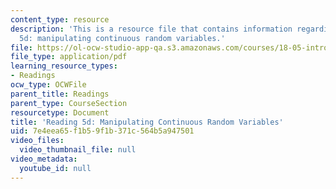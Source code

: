 ```yaml
---
content_type: resource
description: 'This is a resource file that contains information regarding reading
  5d: manipulating continuous random variables.'
file: https://ol-ocw-studio-app-qa.s3.amazonaws.com/courses/18-05-introduction-to-probability-and-statistics-spring-2014/7e4eea65f1b59f1b371c564b5a947501_MIT18_05S14_Reading5d.pdf
file_type: application/pdf
learning_resource_types:
- Readings
ocw_type: OCWFile
parent_title: Readings
parent_type: CourseSection
resourcetype: Document
title: 'Reading 5d: Manipulating Continuous Random Variables'
uid: 7e4eea65-f1b5-9f1b-371c-564b5a947501
video_files:
  video_thumbnail_file: null
video_metadata:
  youtube_id: null
---
```

